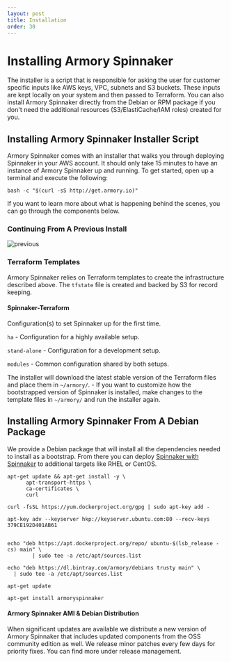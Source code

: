 ```yaml
---
layout: post
title: Installation
order: 30
---
```

# Installing Armory Spinnaker
The installer is a script that is responsible for asking the user for customer specific inputs like AWS keys, VPC, subnets and S3 buckets. These inputs are kept locally on your system and then passed to Terraform.  You can also install Armory Spinnaker directly from the Debian or RPM package if you don't need the additional resources (S3/ElastiCache/IAM roles) created for you.

## Installing Armory Spinnaker Installer Script
Armory Spinnaker comes with an installer that walks you through deploying Spinnaker in your AWS account.  It should only take 15 minutes to have an instance of Armory Spinnaker up and running.  To get started, open up a terminal and execute the following:

`bash -c "$(curl -sS http://get.armory.io)"`

If you want to learn more about what is happening behind the scenes, you can go through the components below.


### Continuing From A Previous Install
![previous](https://cl.ly/0T2O2i0Q2f1q/Image%202017-04-14%20at%209.15.55%20AM.png)

### Terraform Templates
Armory Spinnaker relies on Terraform templates to create the infrastructure described above.  The `tfstate` file is created and backed by S3 for record keeping.

#### Spinnaker-Terraform
Configuration(s) to set Spinnaker up for the first time.

`ha` - Configuration for a highly available setup.

`stand-alone` - Configuration for a development setup.

`modules` - Common configuration shared by both setups.

The installer will download the latest stable version of the Terraform files and place them in `~/armory/`. - If you want to customize how the bootstrapped version of Spinnaker is installed, make changes to the template files in `~/armory/` and run the installer again.

## Installing Armory Spinnaker From A Debian Package
We provide a Debian package that will install all the dependencies needed to install as a bootstrap.  From there you can deploy [Spinnaker with Spinnaker](/redeploying_spinnaker.html) to additional targets like RHEL or CentOS.

```
apt-get update && apt-get install -y \
      apt-transport-https \
      ca-certificates \
      curl

curl -fsSL https://yum.dockerproject.org/gpg | sudo apt-key add -

apt-key adv --keyserver hkp://keyserver.ubuntu.com:80 --recv-keys 379CE192D401AB61


echo "deb https://apt.dockerproject.org/repo/ ubuntu-$(lsb_release -cs) main" \
        | sudo tee -a /etc/apt/sources.list

echo "deb https://dl.bintray.com/armory/debians trusty main" \
  | sudo tee -a /etc/apt/sources.list

apt-get update

apt-get install armoryspinnaker
```

#### Armory Spinnaker AMI & Debian Distribution
When significant updates are available we distribute a new version of Armory Spinnaker that includes updated components from the OSS community edition as well.  We release minor patches every few days for priority fixes.  You can find more under release management.
